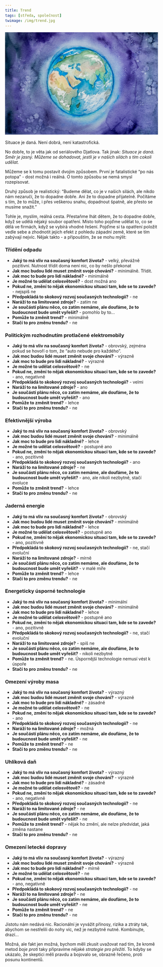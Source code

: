 ```yaml
---
title: Trend
tags: [středa, společnost]
twimage: /img/trend.jpg
---
```


![cover](/img/trend.jpg)

Situace je daná. Není dobrá, není katastrofická.

No dobře, to je věta jak od seriálového Djatlova. Tak jinak: _Situace je daná. Směr je jasný. Můžeme se dohadovat, jestli je v našich silách s tím cokoli udělat._

Můžeme se k tomu postavit dvojím způsobem. První je fatalistické “po nás potopa” - dost možná i reálná. O tomto způsobu se nemá smysl rozepisovat.

Druhý způsob je realistický: “Budeme dělat, co je v našich silách, ale nikdo nám nezaručí, že to dopadne dobře. Ani že to dopadne přijatelně. Počítáme s tím, že to může, i přes veškerou snahu, dopadnout špatně, ale přesto se musíme snažit.”

Tohle je, myslím, reálná cesta. Přestaňme lhát dětem, že to dopadne dobře, když se udělá nějaký soubor opatření. Místo toho pojďme udělat to, co se dělá ve firmách, když se vybírá vhodné řešení. Pojďme si ta opatření položit vedle sebe a zhodnotit jejich efekt z pohledu západní země, které se tím zabývají nejvíc. Nějak takto - a připouštím, že se mohu mýlit:

### Třídění odpadu

- **Jaký to má vliv na současný komfort života?** - velký, převážně pozitivní. Nutnost třídit doma není nic, co by nešlo překonat
- **Jak moc budou lidé muset změnit svoje chování?** - minimálně. Třídit.
- **Jak moc to bude pro lidi nákladné?** - minimálně
- **Je možné to udělat celosvětově?** - dost možná ano
- **Pokud ne, změní to nějak ekonomickou situaci tam, kde se to zavede?** - nejspíš ne
- **Předpokládá to skokový rozvoj současných technologií?** - ne
- **Naráží to na limitované zdroje?** - zatím ne
- **Je součástí plánu něco, co zatím nemáme, ale doufáme, že to budoucnost bude umět vyřešit?** - pomohlo by to...
- **Pomůže to změnit trend?** - minimálně
- **Stačí to pro změnu trendu?** - ne

### Politickým rozhodnutím protlačené elektromobily

- **Jaký to má vliv na současný komfort života?** - obrovský, zejména pokud se hovoří o tom, že “auto nebude pro každého”.
- **Jak moc budou lidé muset změnit svoje chování?** - výrazně
- **Jak moc to bude pro lidi nákladné?** - výrazně
- **Je možné to udělat celosvětově?** - ne
- **Pokud ne, změní to nějak ekonomickou situaci tam, kde se to zavede?** - ano, negativně
- **Předpokládá to skokový rozvoj současných technologií?** - velmi
- **Naráží to na limitované zdroje?** - ano
- **Je součástí plánu něco, co zatím nemáme, ale doufáme, že to budoucnost bude umět vyřešit?** - ano
- **Pomůže to změnit trend?** - lehce
- **Stačí to pro změnu trendu?** - ne

### Efektivnější výroba

- **Jaký to má vliv na současný komfort života?** - obrovský
- **Jak moc budou lidé muset změnit svoje chování?** - minimálně
- **Jak moc to bude pro lidi nákladné?** - lehce
- **Je možné to udělat celosvětově?** - postupně ano
- **Pokud ne, změní to nějak ekonomickou situaci tam, kde se to zavede?** - ano, pozitivně
- **Předpokládá to skokový rozvoj současných technologií?** - ano
- **Naráží to na limitované zdroje?** - ne
- **Je součástí plánu něco, co zatím nemáme, ale doufáme, že to budoucnost bude umět vyřešit?** - ano, ale nikoli nezbytně, stačí evoluce
- **Pomůže to změnit trend?** - lehce
- **Stačí to pro změnu trendu?** - ne

### Jaderná energie

- **Jaký to má vliv na současný komfort života?** - obrovský
- **Jak moc budou lidé muset změnit svoje chování?** - minimálně
- **Jak moc to bude pro lidi nákladné?** - lehce
- **Je možné to udělat celosvětově?** - postupně ano
- **Pokud ne, změní to nějak ekonomickou situaci tam, kde se to zavede?** - ano, pozitivně
- **Předpokládá to skokový rozvoj současných technologií?** - ne, stačí evoluční
- **Naráží to na limitované zdroje?** - mírně
- **Je součástí plánu něco, co zatím nemáme, ale doufáme, že to budoucnost bude umět vyřešit?** - v malé míře
- **Pomůže to změnit trend?** - lehce
- **Stačí to pro změnu trendu?** - ne

### Energeticky úsporné technologie

- **Jaký to má vliv na současný komfort života?** - minimální
- **Jak moc budou lidé muset změnit svoje chování?** - minimálně
- **Jak moc to bude pro lidi nákladné?** - lehce
- **Je možné to udělat celosvětově?** - postupně ano
- **Pokud ne, změní to nějak ekonomickou situaci tam, kde se to zavede?** - ano, pozitivně
- **Předpokládá to skokový rozvoj současných technologií?** - ne, stačí evoluční
- **Naráží to na limitované zdroje?** - spíš ne
- **Je součástí plánu něco, co zatím nemáme, ale doufáme, že to budoucnost bude umět vyřešit?** - nikoli nezbytně
- **Pomůže to změnit trend?** - ne. Úspornější technologie nemusí vést k úspoře
- **Stačí to pro změnu trendu?** - ne

### Omezení výroby masa

- **Jaký to má vliv na současný komfort života?** - výrazný
- **Jak moc budou lidé muset změnit svoje chování?** - výrazně
- **Jak moc to bude pro lidi nákladné?** - zásadně
- **Je možné to udělat celosvětově?** - ne
- **Pokud ne, změní to nějak ekonomickou situaci tam, kde se to zavede?** - ano
- **Předpokládá to skokový rozvoj současných technologií?** - ne
- **Naráží to na limitované zdroje?** - možná
- **Je součástí plánu něco, co zatím nemáme, ale doufáme, že to budoucnost bude umět vyřešit?** - ne
- **Pomůže to změnit trend?** - ne
- **Stačí to pro změnu trendu?** - ne

### Uhlíková daň

- **Jaký to má vliv na současný komfort života?** - výrazný
- **Jak moc budou lidé muset změnit svoje chování?** - výrazně
- **Jak moc to bude pro lidi nákladné?** - zásadně
- **Je možné to udělat celosvětově?** - ne
- **Pokud ne, změní to nějak ekonomickou situaci tam, kde se to zavede?** - ano, negativně
- **Předpokládá to skokový rozvoj současných technologií?** - ne
- **Naráží to na limitované zdroje?** - ne
- **Je součástí plánu něco, co zatím nemáme, ale doufáme, že to budoucnost bude umět vyřešit?** - ne
- **Pomůže to změnit trend?** - nějak ho změní, ale nelze předvídat, jaká změna nastane
- **Stačí to pro změnu trendu?** - ne

### Omezení letecké dopravy

- **Jaký to má vliv na současný komfort života?** - výrazný
- **Jak moc budou lidé muset změnit svoje chování?** - výrazně
- **Jak moc to bude pro lidi nákladné?** - mírně
- **Je možné to udělat celosvětově?** - ne
- **Pokud ne, změní to nějak ekonomickou situaci tam, kde se to zavede?** - ano, negativně
- **Předpokládá to skokový rozvoj současných technologií?** - ne
- **Naráží to na limitované zdroje?** - ne
- **Je součástí plánu něco, co zatím nemáme, ale doufáme, že to budoucnost bude umět vyřešit?** - ne
- **Pomůže to změnit trend?** - ne
- **Stačí to pro změnu trendu?** - ne

Jistotu nám nedává nic. Racionální je vyvážit přínosy, rizika a ztráty tak, abychom se nestřelili do nohy víc, než je nezbytně nutné. Kombinujte, drazí...

Možná, ale fakt jen možná, bychom měli zkusit uvažovat nad tím, že kromě metod _boje proti_ taky připravíme nějaké _strategie pro přežití_. To kdyby se ukázalo, že skeptici měli pravdu a bojovalo se, obrazně řečeno, proti posunu kontinentů.